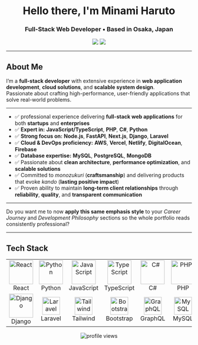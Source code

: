 <!-- Banner / Intro -->
<h1 align="center">Hello there, I'm Minami Haruto </h1>
<h3 align="center">Full-Stack Web Developer • Based in Osaka, Japan</h3>

<p align="center">
  <a href="mailto:minamiharuto727@gmail.com"><img src="https://img.shields.io/badge/Email-Contact%20Me-red?style=flat-square&logo=gmail"></a>
  <a href="https://github.com/angryred027"><img src="https://img.shields.io/badge/GitHub-angryred027-black?style=flat-square&logo=github"></a>
</p>

---

## About Me
I’m a **full-stack developer** with extensive experience in **web application development**, **cloud solutions**, and **scalable system design**.  
Passionate about crafting high-performance, user-friendly applications that solve real-world problems.

---

* ✅ professional experience delivering **full-stack web applications** for both **startups** and **enterprises**
* ✅ **Expert in:** **JavaScript/TypeScript**, **PHP**, **C#**, **Python**
* ✅ **Strong focus on:** **Node.js**, **FastAPI**, **Next.js**, **Django**, **Laravel**
* ✅ **Cloud & DevOps proficiency:** **AWS**, **Vercel**, **Netlify**, **DigitalOcean**, **Firebase**
* ✅ **Database expertise:** **MySQL**, **PostgreSQL**, **MongoDB**
* ✅ Passionate about **clean architecture**, **performance optimization**, and **scalable solutions**
* ✅ Committed to *monozukuri* (**craftsmanship**) and delivering products that evoke *kando* (**lasting positive impact**)
* ✅ Proven ability to maintain **long-term client relationships** through **reliability**, **quality**, and **transparent communication**

---

Do you want me to now **apply this same emphasis style** to your *Career Journey* and *Development Philosophy* sections so the whole portfolio reads consistently professional?


---

## Tech Stack

<table align="center">
<tr>
<td align="center" width="96">
  <img src="https://techstack-generator.vercel.app/react-icon.svg" width="65" height="65" alt="React" /><br>React
</td>
<td align="center" width="96">
  <img src="https://techstack-generator.vercel.app/python-icon.svg" width="65" height="65" alt="Python" /><br>Python
</td>
<td align="center" width="96">
  <img src="https://techstack-generator.vercel.app/js-icon.svg" width="65" height="65" alt="JavaScript" /><br>JavaScript
</td>
<td align="center" width="96">
  <img src="https://techstack-generator.vercel.app/ts-icon.svg" width="65" height="65" alt="TypeScript" /><br>TypeScript
</td>
<td align="center" width="96">
  <img src="https://techstack-generator.vercel.app/csharp-icon.svg" width="65" height="65" alt="C#" /><br>C#
</td>
<td align="center" width="96">
  <img src="https://techstack-generator.vercel.app/php-icon.svg" width="65" height="65" alt="PHP" /><br>PHP
</td>
<td align="center" width="96">
  <img src="https://techstack-generator.vercel.app/vue-icon.svg" width="65" height="65" alt="Vue" /><br>Vue
</td>
<td align="center" width="96">
  <img src="https://techstack-generator.vercel.app/webpack-icon.svg" width="65" height="65" alt="Webpack" /><br>Webpack
</td>
<td align="center" width="96">
  <img src="https://techstack-generator.vercel.app/aws-icon.svg" width="65" height="65" alt="AWS" /><br>AWS
</td>
</tr>

<tr>
<td align="center" width="96">
  <img src="https://techstack-generator.vercel.app/django-icon.svg" width="65" height="65" alt="Django" /><br>Django
</td>
<td align="center" width="96">
  <img src="https://skillicons.dev/icons?i=laravel" width="48" height="48" alt="Laravel" /><br>Laravel
</td>
<td align="center" width="96">
  <img src="https://skillicons.dev/icons?i=tailwind" width="48" height="48" alt="Tailwind" /><br>Tailwind
</td>
<td align="center" width="96">
  <img src="https://skillicons.dev/icons?i=bootstrap" width="48" height="48" alt="Bootstrap" /><br>Bootstrap
</td>
<td align="center" width="96">
  <img src="https://skillicons.dev/icons?i=graphql" width="48" height="48" alt="GraphQL" /><br>GraphQL
</td>
<td align="center" width="96">
  <img src="https://skillicons.dev/icons?i=mysql" width="48" height="48" alt="MySQL" /><br>MySQL
</td>
<td align="center" width="96">
  <img src="https://skillicons.dev/icons?i=postgres" width="48" height="48" alt="PostgreSQL" /><br>PostgreSQL
</td>
<td align="center" width="96">
  <img src="https://skillicons.dev/icons?i=mongodb" width="48" height="48" alt="MongoDB" /><br>MongoDB
</td>
<td align="center" width="96">
  <img src="https://skillicons.dev/icons?i=nodejs" width="48" height="48" alt="Node.js" /><br>Node.js
</td>
</tr>
</table>


<p align="center">
  <img src="https://komarev.com/ghpvc/?username=angryred027&label=Profile%20views&color=0e75b6&style=flat" alt="profile views" />
</p>
